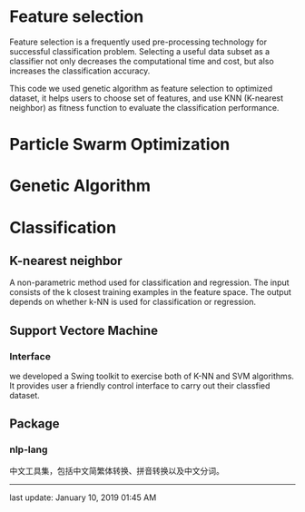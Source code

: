 
<h1>Feature selection</h1> 
Feature selection is a frequently used pre-processing technology for successful classification problem. Selecting a useful data subset as a classifier not only decreases the computational time and cost, but also increases the classification accuracy. 

This code we used genetic algorithm as feature selection to optimized dataset, it helps users to choose set of features, and use KNN (K-nearest neighbor) as fitness function to evaluate the classification performance.

<h1>Particle Swarm Optimization</h1>


<h1>Genetic Algorithm</h1>


<h1>Classification</h1>

## K-nearest neighbor
A non-parametric method used for classification and regression. The input consists of the k closest training examples in the feature space. The output depends on whether k-NN is used for classification or regression.


## Support Vectore Machine


### Interface

we developed a Swing toolkit to exercise both of K-NN and SVM algorithms. It provides user a friendly control interface to carry out their classfied dataset. 

## Package

### nlp-lang
中文工具集，包括中文简繁体转换、拼音转换以及中文分词。


--- 

last update: January 10, 2019 01:45 AM